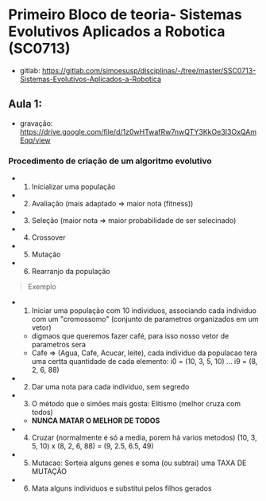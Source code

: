 # Primeiro Bloco de teoria- Sistemas Evolutivos Aplicados a Robotica (SC0713)

* gitlab: https://gitlab.com/simoesusp/disciplinas/-/tree/master/SSC0713-Sistemas-Evolutivos-Aplicados-a-Robotica

## Aula 1:

* gravação: https://drive.google.com/file/d/1z0wHTwafRw7nwQTY3KkOe3I3OxQAmEqq/view

### Procedimento de criação de um algoritmo evolutivo

* 1. Inicializar uma população

* 2. Avaliação (mais adaptado => maior nota (fitness))

* 3. Seleção (maior nota => maior probabilidade de ser selecinado)

* 4. Crossover

* 5. Mutação

* 6. Rearranjo da população

> Exemplo

* 1. Iniciar uma população com 10 individuos, associando cada individuo com um "cromossomo" (conjunto de parametros organizados em um vetor)
    * digmaos que queremos fazer café, para isso nosso vetor de parametros sera
    * Cafe => (Agua, Cafe, Acucar, leite), cada individuo da populacao tera uma certta quantidade de cada elemento:
i0 = (10, 3, 5, 10)
...
i9 = (8, 2, 6, 88)

* 2. Dar uma nota para cada individuo, sem segredo

* 3. O método que o simões mais gosta: Elitismo (melhor cruza com todos)
    * **NUNCA MATAR O MELHOR DE TODOS**

* 4. Cruzar (normalmente é só a media, porem há varios metodos)
(10, 3, 5, 10)
    x
(8, 2, 6, 88)
= (9, 2.5, 6.5, 49)

* 5. Mutacao: Sorteia alguns genes e soma (ou subtrai) uma TAXA DE MUTAÇÃO

* 6. Mata alguns individuos e substitui pelos filhos gerados